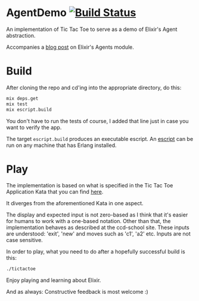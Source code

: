 AgentDemo [![Build Status](https://travis-ci.org/mkrogemann/agent_demo.svg)](https://travis-ci.org/mkrogemann/agent_demo)
============

An implementation of Tic Tac Toe to serve as a demo of Elixir's Agent abstraction.

Accompanies a [blog post](https://blog.codecentric.de/en/2016/04/elixir-where-is-your-state) on Elixir's Agents module.

# Build

After cloning the repo and cd'ing into the appropriate directory, do this:

``` bash
mix deps.get
mix test
mix escript.build
```

You don't have to run the tests of course, I added that line just in case you want to verify the app.

The target ```escript.build``` produces an executable escript. An [escript](http://erlang.org/doc/man/escript.html) can be run on any machine that has Erlang installed.

# Play

The implementation is based on what is specified in the Tic Tac Toe Application Kata that you can find [here](http://ccd-school.de/coding-dojo/).

It diverges from the aforementioned Kata in one aspect.

The display and expected input is not zero-based as I think that it's easier for humans to work with a one-based notation. Other than that, the implementation behaves as described at the ccd-school site. These inputs are understood: 'exit', 'new' and moves such as 'c1', 'a2' etc. Inputs are not case sensitive.

In order to play, what you need to do after a hopefully successful build is this:

``` bash
./tictactoe
```

Enjoy playing and learning about Elixir.

And as always: Constructive feedback is most welcome :)
